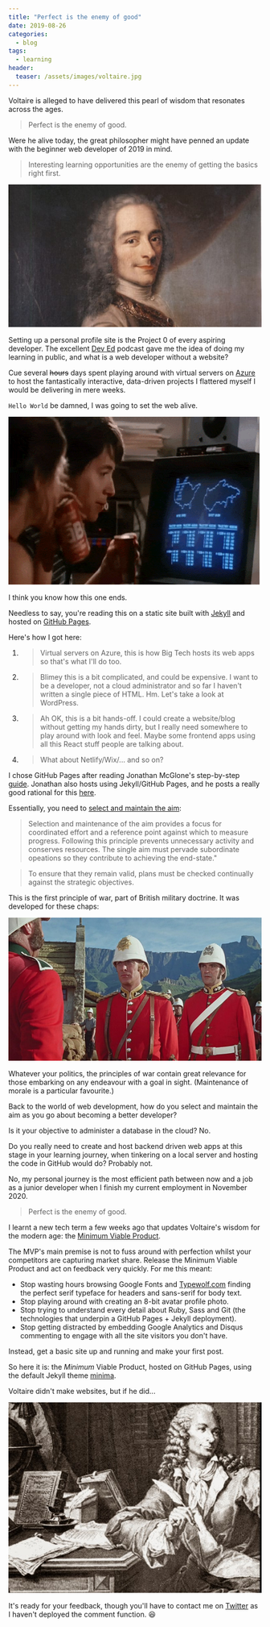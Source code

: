 ```yaml
---
title: "Perfect is the enemy of good"
date: 2019-08-26
categories:
  - blog
tags:
  - learning
header:
  teaser: /assets/images/voltaire.jpg
---
```


Voltaire is alleged to have delivered this pearl of wisdom that resonates across the ages.

> Perfect is the enemy of good.

Were he alive today, the great philosopher might have penned an update with the beginner web developer of 2019 in mind.

<!--more-->

> Interesting learning opportunities are the enemy of getting the basics right first.

![What does an 18th century philosopher have to do with an aspiring full-stack developer of 2019?](/assets/images/voltaire.jpg "What can beginner web developers learn from an 18th century philosopher?")

Setting up a personal profile site is the Project 0 of every aspiring developer. The excellent [Dev Ed](https://podcasts.apple.com/us/podcast/deved/id1456280468) podcast gave me the idea of doing my learning in public, and what is a web developer without a website?

Cue several ~~hours~~ days spent playing around with virtual servers on [Azure](https://azure.microsoft.com/en-gb/) to host the fantastically interactive, data-driven projects I flattered myself I would be delivering in mere weeks.

`Hello World` be damned, I was going to set the web alive.

![Matthew Broderick setting the web alive in War Games (1983)](/assets/images/broderick.gif)

I think you know how this one ends.

<!--more-->

Needless to say, you're reading this on a static site built with [Jekyll](jekyllrb.com) and hosted on [GitHub Pages](https://pages.github.com/).

Here's how I got here:

1.  > Virtual servers on Azure, this is how Big Tech hosts its web apps so that's what I'll do too.

2.  > Blimey this is a bit complicated, and could be expensive. I want to be a developer, not a cloud administrator and so far I haven't written a single piece of HTML. Hm. Let's take a look at WordPress.

3.  > Ah OK, this is a bit hands-off. I could create a website/blog without getting my hands dirty, but I really need somewhere to play around with look and feel. Maybe some frontend apps using all this React stuff people are talking about.

4.  > What about Netlify/Wix/... and so on?

I chose GitHub Pages after reading Jonathan McGlone's step-by-step [guide](http://jmcglone.com/guides/github-pages/). Jonathan also hosts using Jekyll/GitHub Pages, and he posts a really good rational for this [here](http://jmcglone.com/notes/2014/05/03/using-github-to-create-and-host-a-personal-website).

Essentially, you need to [select and maintain the aim](https://assets.publishing.service.gov.uk/government/uploads/system/uploads/attachment_data/file/389755/20141208-JDP_0_01_Ed_5_UK_Defence_Doctrine.pdf):

> Selection and maintenance of the aim provides a focus for coordinated effort and a reference point against which to measure progress. Following this principle prevents unnecessary activity and conserves resources. The single aim must pervade subordinate opeations so they contribute to achieving the end-state."

> To ensure that they remain valid, plans must be checked continually against the strategic objectives.

This is the first principle of war, part of British military doctrine. It was developed for these chaps:

![The Redcoats](/assets/images/zulu.jpg "Michael Caine selects and maintains the aim")

Whatever your politics, the principles of war contain great relevance for those embarking on any endeavour with a goal in sight. (Maintenance of morale is a particular favourite.)

Back to the world of web development, how do you select and maintain the aim as you go about becoming a better developer?

Is it your objective to administer a database in the cloud? No.

Do you really need to create and host backend driven web apps at this stage in your learning journey, when tinkering on a local server and hosting the code in GitHub would do? Probably not.

No, my personal journey is the most efficient path between now and a job as a junior developer when I finish my current employment in November 2020.

> Perfect is the enemy of good.

I learnt a new tech term a few weeks ago that updates Voltaire's wisdom for the modern age: the [Minimum Viable Product](https://blog.leanstack.com/minimum-viable-product-mvp-7e280b0b9418).

The MVP's main premise is not to fuss around with perfection whilst your competitors are capturing market share. Release the Minimum Viable Product and act on feedback very quickly. For me this meant:

- Stop wasting hours browsing Google Fonts and [Typewolf.com](typewolf.com) finding the perfect serif typeface for headers and sans-serif for body text.
- Stop playing around with creating an 8-bit avatar profile photo.
- Stop trying to understand every detail about Ruby, Sass and Git (the technologies that underpin a GitHub Pages + Jekyll deployment).
- Stop getting distracted by embedding Google Analytics and Disqus commenting to engage with all the site visitors you don't have.

Instead, get a basic site up and running and make your first post.

So here it is: the _Minimum_ Viable Product, hosted on GitHub Pages, using the default Jekyll theme [minima](https://github.com/jekyll/minima).

Voltaire didn't make websites, but if he did...

![Voltaire the web developer.](/assets/images/voltaire2.jpg)

It's ready for your feedback, though you'll have to contact me on [Twitter](twitter.com/zackads) as I haven't deployed the comment function. 😆
